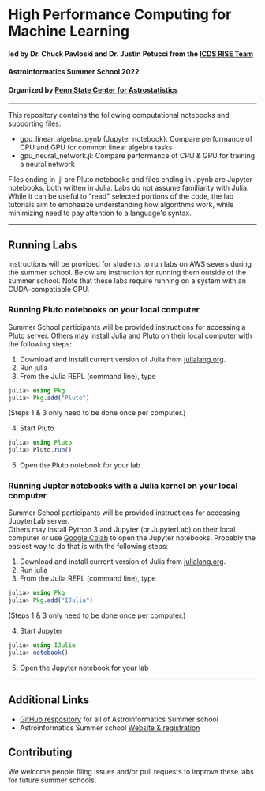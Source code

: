 # High Performance Computing for Machine Learning

#### led by Dr. Chuck Pavloski and Dr. Justin Petucci from the [ICDS RISE Team](https://www.icds.psu.edu/computing-services/rise/rise-team-members/) 
#### Astroinformatics Summer School 2022 
#### Organized by [Penn State Center for Astrostatistics](https://sites.psu.edu/astrostatistics/)

-----
This repository contains the following computational notebooks and supporting files: 
- gpu_linear_algebra.ipynb (Jupyter notebook):  Compare performance of CPU and GPU for common linear algebra tasks
- gpu_neural_network.jl:  Compare performance of CPU & GPU for training a neural network

Files ending in .jl are Pluto notebooks and files ending in .ipynb are Jupyter notebooks, both written in Julia.
Labs do not assume familiarity with Julia.  While it can be useful to "read" selected portions of the code, the lab tutorials aim to emphasize understanding how algorithms work, while minimizing need to pay attention to a language's syntax.

---
## Running Labs
Instructions will be provided for students to run labs on AWS severs during the summer school.  Below are instruction for running them outside of the summer school.  Note that these labs require running on a system with an CUDA-compatiable GPU.

### Running Pluto notebooks on your local computer
Summer School participants will be provided instructions for accessing a Pluto server.  Others may install Julia and Pluto on their local computer with the following steps:
1.  Download and install current version of Julia from [julialang.org](https://julialang.org/downloads/).
2.  Run julia
3.  From the Julia REPL (command line), type
```julia
julia> using Pkg
julia> Pkg.add("Pluto")
```
(Steps 1 & 3 only need to be done once per computer.)

4.  Start Pluto
```julia
julia> using Pluto
julia> Pluto.run()
```
5.  Open the Pluto notebook for your lab

### Running Jupter notebooks with a Julia kernel on your local computer
Summer School participants will be provided instructions for accessing JupyterLab server.  
Others may install Python 3 and Jupyter (or JupyterLab) on their local computer or use [Google Colab](https://colab.research.google.com/) to open the Jupyter notebooks.  Probably the easiest way to do that is with the following steps:
1.  Download and install current version of Julia from [julialang.org](https://julialang.org/downloads/).
2.  Run julia
3.  From the Julia REPL (command line), type
```julia
julia> using Pkg
julia> Pkg.add("IJulia")
```
(Steps 1 & 3 only need to be done once per computer.)

4.  Start Jupyter
```julia
julia> using IJulia
julia> notebook()
```
5.  Open the Jupyter notebook for your lab

---
## Additional Links
- [GitHub respository](https://github.com/Astroinformatics/SummerSchool2022) for all of Astroinformatics Summer school
- Astroinformatics Summer school [Website & registration](https://sites.psu.edu/astrostatistics/astroinfo-su22/)

## Contributing
We welcome people filing issues and/or pull requests to improve these labs for future summer schools.
